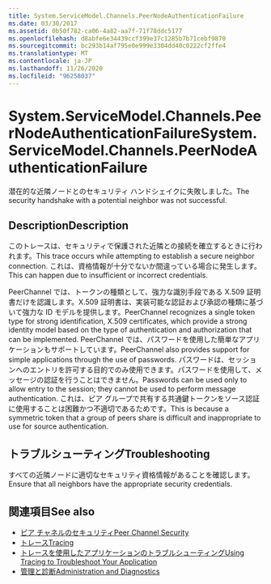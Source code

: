 ```yaml
---
title: System.ServiceModel.Channels.PeerNodeAuthenticationFailure
ms.date: 03/30/2017
ms.assetid: 0b50f782-ca06-4a82-aa7f-71f78ddc5177
ms.openlocfilehash: d8abfe6e34439ccf399e37c1285b7b71cebf9870
ms.sourcegitcommit: bc293b14af795e0e999e3304dd40c0222cf2ffe4
ms.translationtype: MT
ms.contentlocale: ja-JP
ms.lasthandoff: 11/26/2020
ms.locfileid: "96258037"
---
```

# <a name="systemservicemodelchannelspeernodeauthenticationfailure"></a><span data-ttu-id="42a08-102">System.ServiceModel.Channels.PeerNodeAuthenticationFailure</span><span class="sxs-lookup"><span data-stu-id="42a08-102">System.ServiceModel.Channels.PeerNodeAuthenticationFailure</span></span>

<span data-ttu-id="42a08-103">潜在的な近隣ノードとのセキュリティ ハンドシェイクに失敗しました。</span><span class="sxs-lookup"><span data-stu-id="42a08-103">The security handshake with a potential neighbor was not successful.</span></span>  
  
## <a name="description"></a><span data-ttu-id="42a08-104">Description</span><span class="sxs-lookup"><span data-stu-id="42a08-104">Description</span></span>  

 <span data-ttu-id="42a08-105">このトレースは、セキュリティで保護された近隣との接続を確立するときに行われます。</span><span class="sxs-lookup"><span data-stu-id="42a08-105">This trace occurs while attempting to establish a secure neighbor connection.</span></span> <span data-ttu-id="42a08-106">これは、資格情報が十分でないか間違っている場合に発生します。</span><span class="sxs-lookup"><span data-stu-id="42a08-106">This can happen due to insufficient or incorrect credentials.</span></span>  
  
 <span data-ttu-id="42a08-107">PeerChannel では、トークンの種類として、強力な識別手段である X.509 証明書だけを認識します。X.509 証明書は、実装可能な認証および承認の種類に基づいて強力な ID モデルを提供します。</span><span class="sxs-lookup"><span data-stu-id="42a08-107">PeerChannel recognizes a single token type for strong identification, X.509 certificates, which provide a strong identity model based on the type of authentication and authorization that can be implemented.</span></span> <span data-ttu-id="42a08-108">PeerChannel では、パスワードを使用した簡単なアプリケーションもサポートしています。</span><span class="sxs-lookup"><span data-stu-id="42a08-108">PeerChannel also provides support for simple applications through the use of passwords.</span></span> <span data-ttu-id="42a08-109">パスワードは、セッションへのエントリを許可する目的でのみ使用できます。パスワードを使用して、メッセージの認証を行うことはできません。</span><span class="sxs-lookup"><span data-stu-id="42a08-109">Passwords can be used only to allow entry to the session; they cannot be used to perform message authentication.</span></span> <span data-ttu-id="42a08-110">これは、ピア グループで共有する共通鍵トークンをソース認証に使用することは困難かつ不適切であるためです。</span><span class="sxs-lookup"><span data-stu-id="42a08-110">This is because a symmetric token that a group of peers share is difficult and inappropriate to use for source authentication.</span></span>  
  
## <a name="troubleshooting"></a><span data-ttu-id="42a08-111">トラブルシューティング</span><span class="sxs-lookup"><span data-stu-id="42a08-111">Troubleshooting</span></span>  

 <span data-ttu-id="42a08-112">すべての近隣ノードに適切なセキュリティ資格情報があることを確認します。</span><span class="sxs-lookup"><span data-stu-id="42a08-112">Ensure that all neighbors have the appropriate security credentials.</span></span>  
  
## <a name="see-also"></a><span data-ttu-id="42a08-113">関連項目</span><span class="sxs-lookup"><span data-stu-id="42a08-113">See also</span></span>

- [<span data-ttu-id="42a08-114">ピア チャネルのセキュリティ</span><span class="sxs-lookup"><span data-stu-id="42a08-114">Peer Channel Security</span></span>](../../feature-details/peer-channel-security.md)
- [<span data-ttu-id="42a08-115">トレース</span><span class="sxs-lookup"><span data-stu-id="42a08-115">Tracing</span></span>](index.md)
- [<span data-ttu-id="42a08-116">トレースを使用したアプリケーションのトラブルシューティング</span><span class="sxs-lookup"><span data-stu-id="42a08-116">Using Tracing to Troubleshoot Your Application</span></span>](using-tracing-to-troubleshoot-your-application.md)
- [<span data-ttu-id="42a08-117">管理と診断</span><span class="sxs-lookup"><span data-stu-id="42a08-117">Administration and Diagnostics</span></span>](../index.md)
